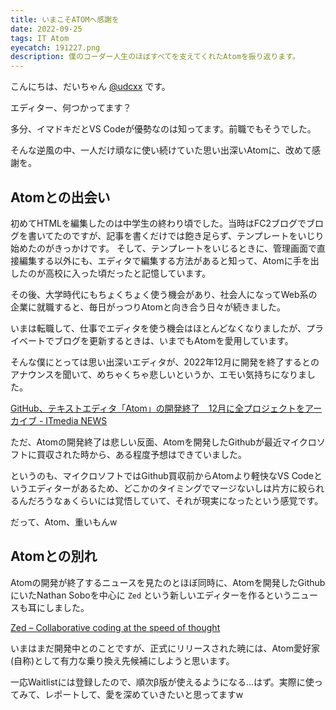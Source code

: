 ```yaml
---
title: いまこそATOMへ感謝を
date: 2022-09-25
tags: IT Atom
eyecatch: 191227.png
description: 僕のコーダー人生のほぼすべてを支えてくれたAtomを振り返ります。
---
```


こんにちは、だいちゃん [@udcxx](https://twitter.com/udc_xx) です。

エディター、何つかってます？

多分、イマドキだとVS Codeが優勢なのは知ってます。前職でもそうでした。

そんな逆風の中、一人だけ頑なに使い続けていた思い出深いAtomに、改めて感謝を。

## Atomとの出会い

初めてHTMLを編集したのは中学生の終わり頃でした。当時はFC2ブログでブログを書いてたのですが、記事を書くだけでは飽き足らず、テンプレートをいじり始めたのがきっかけです。
そして、テンプレートをいじるときに、管理画面で直接編集する以外にも、エディタで編集する方法があると知って、Atomに手を出したのが高校に入った頃だったと記憶しています。

その後、大学時代にもちょくちょく使う機会があり、社会人になってWeb系の企業に就職すると、毎日がっつりAtomと向き合う日々が続きました。

いまは転職して、仕事でエディタを使う機会はほとんどなくなりましたが、プライベートでブログを更新するときは、いまでもAtomを愛用しています。

そんな僕にとっては思い出深いエディタが、2022年12月に開発を終了するとのアナウンスを聞いて、めちゃくちゃ悲しいというか、エモい気持ちになりました。

[GitHub、テキストエディタ「Atom」の開発終了　12月に全プロジェクトをアーカイブ - ITmedia NEWS](https://www.itmedia.co.jp/news/articles/2206/09/news102.html)

ただ、Atomの開発終了は悲しい反面、Atomを開発したGithubが最近マイクロソフトに買収された時から、ある程度予想はできていました。

というのも、マイクロソフトではGithub買収前からAtomより軽快なVS Codeというエディターがあるため、どこかのタイミングでマージないしは片方に絞られるんだろうなぁくらいには覚悟していて、それが現実になったという感覚です。

だって、Atom、重いもんw


## Atomとの別れ

Atomの開発が終了するニュースを見たのとほぼ同時に、Atomを開発したGithubにいたNathan Soboを中心に `Zed` という新しいエディターを作るというニュースも耳にしました。

[Zed – Collaborative coding at the speed of thought](https://zed.dev/)

いまはまだ開発中とのことですが、正式にリリースされた暁には、Atom愛好家(自称)として有力な乗り換え先候補にしようと思います。

一応Waitlistには登録したので、順次β版が使えるようになる...はず。実際に使ってみて、レポートして、愛を深めていきたいと思ってますw

